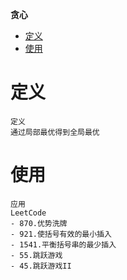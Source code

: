 **贪心**
- [定义](#定义)
- [使用](#使用)

# 定义 #
```
定义
通过局部最优得到全局最优
```

# 使用 #
```
应用
LeetCode
- 870.优势洗牌
- 921.使括号有效的最小插入
- 1541.平衡括号串的最少插入
- 55.跳跃游戏
- 45.跳跃游戏II
```